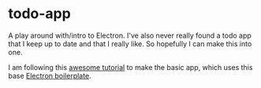 # todo-app
A play around with/intro to Electron. I've also never really found a todo app that I keep up to date and that I really like. So hopefully I can make this into one.

I am following this [awesome tutorial](https://codeburst.io/build-a-todo-app-with-electron-d6c61f58b55a) to make the basic app, which uses this base [Electron boilerplate](https://github.com/electron/electron-quick-start).
